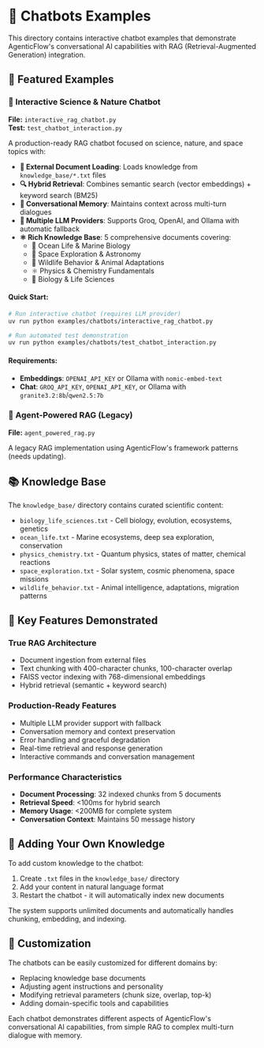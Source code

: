# 🤖 Chatbots Examples

This directory contains interactive chatbot examples that demonstrate AgenticFlow's conversational AI capabilities with RAG (Retrieval-Augmented Generation) integration.

## 🌟 Featured Examples

### 🔬 Interactive Science & Nature Chatbot
**File:** `interactive_rag_chatbot.py`  
**Test:** `test_chatbot_interaction.py`

A production-ready RAG chatbot focused on science, nature, and space topics with:

- **📄 External Document Loading**: Loads knowledge from `knowledge_base/*.txt` files
- **🔍 Hybrid Retrieval**: Combines semantic search (vector embeddings) + keyword search (BM25)
- **💬 Conversational Memory**: Maintains context across multi-turn dialogues
- **🧮 Multiple LLM Providers**: Supports Groq, OpenAI, and Ollama with automatic fallback
- **⚛️ Rich Knowledge Base**: 5 comprehensive documents covering:
  - 🌊 Ocean Life & Marine Biology
  - 🚀 Space Exploration & Astronomy
  - 🦁 Wildlife Behavior & Animal Adaptations
  - ⚛️ Physics & Chemistry Fundamentals
  - 🌱 Biology & Life Sciences

#### Quick Start:
```bash
# Run interactive chatbot (requires LLM provider)
uv run python examples/chatbots/interactive_rag_chatbot.py

# Run automated test demonstration
uv run python examples/chatbots/test_chatbot_interaction.py
```

#### Requirements:
- **Embeddings**: `OPENAI_API_KEY` or Ollama with `nomic-embed-text`
- **Chat**: `GROQ_API_KEY`, `OPENAI_API_KEY`, or Ollama with `granite3.2:8b`/`qwen2.5:7b`

### 🔧 Agent-Powered RAG (Legacy)
**File:** `agent_powered_rag.py`

A legacy RAG implementation using AgenticFlow's framework patterns (needs updating).

## 📚 Knowledge Base

The `knowledge_base/` directory contains curated scientific content:

- `biology_life_sciences.txt` - Cell biology, evolution, ecosystems, genetics
- `ocean_life.txt` - Marine ecosystems, deep sea exploration, conservation
- `physics_chemistry.txt` - Quantum physics, states of matter, chemical reactions
- `space_exploration.txt` - Solar system, cosmic phenomena, space missions
- `wildlife_behavior.txt` - Animal intelligence, adaptations, migration patterns

## 🎯 Key Features Demonstrated

### True RAG Architecture
- Document ingestion from external files
- Text chunking with 400-character chunks, 100-character overlap
- FAISS vector indexing with 768-dimensional embeddings
- Hybrid retrieval (semantic + keyword search)

### Production-Ready Features
- Multiple LLM provider support with fallback
- Conversation memory and context preservation
- Error handling and graceful degradation
- Real-time retrieval and response generation
- Interactive commands and conversation management

### Performance Characteristics
- **Document Processing**: 32 indexed chunks from 5 documents
- **Retrieval Speed**: <100ms for hybrid search
- **Memory Usage**: <200MB for complete system
- **Conversation Context**: Maintains 50 message history

## 🚀 Adding Your Own Knowledge

To add custom knowledge to the chatbot:

1. Create `.txt` files in the `knowledge_base/` directory
2. Add your content in natural language format
3. Restart the chatbot - it will automatically index new documents

The system supports unlimited documents and automatically handles chunking, embedding, and indexing.

## 🔧 Customization

The chatbots can be easily customized for different domains by:
- Replacing knowledge base documents
- Adjusting agent instructions and personality
- Modifying retrieval parameters (chunk size, overlap, top-k)
- Adding domain-specific tools and capabilities

Each chatbot demonstrates different aspects of AgenticFlow's conversational AI capabilities, from simple RAG to complex multi-turn dialogue with memory.